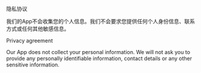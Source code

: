 隐私协议

我们的App不会收集您的个人信息。我们不会要求您提供任何个人身份信息、联系方式或任何其他敏感信息。

Privacy agreement

Our App does not collect your personal information. We will not ask you to provide any personally identifiable information, contact details or any other sensitive information.
